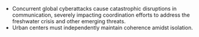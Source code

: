 * Concurrent global cyberattacks cause catastrophic disruptions in communication, severely impacting coordination efforts to address the freshwater crisis and other emerging threats.
* Urban centers must independently maintain coherence amidst isolation.